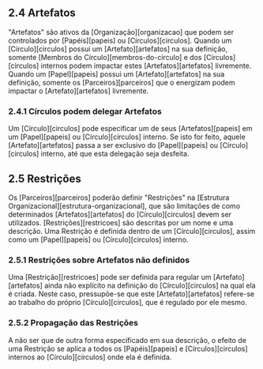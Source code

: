 ## 2.4 <span id="artefatos">Artefatos</span>

"Artefatos" são ativos da [Organização][organizacao] que podem ser controlados por [Papéis][papeis] ou [Círculos][circulos]. Quando um [Círculo][circulos] possui um [Artefato][artefatos] na sua definição, somente [Membros do Círculo][membros-do-circulo] e dos [Círculos][circulos] internos podem impactar estes [Artefatos][artefatos] livremente. Quando um [Papel][papeis] possui um [Artefato][artefatos] na sua definição, somente os [Parceiros][parceiros] que o energizam podem impactar o [Artefato][artefatos] livremente.

### 2.4.1 <span id="circulos-podem-delegar-artefatos">Círculos podem delegar Artefatos</span>

Um [Círculo][circulos] pode especificar um de seus [Artefatos][papeis] em um [Papel][papeis] ou [Círculo][circulos] interno. Se isto for feito, aquele [Artefato][artefatos] passa a ser exclusivo do [Papel][papeis] ou [Círculo][circulos] interno, até que esta delegação seja desfeita.

## 2.5 <span id="restricoes">Restrições</span>

Os [Parceiros][parceiros] poderão definir "Restrições" na [Estrutura Organizacional][estrutura-organizacional], que são limitações de como determinados [Artefatos][artefatos] do [Círculo][circulos] devem ser utilizados. [Restrições][restricoes] são descritas por um nome e uma descrição. Uma Restrição é definida dentro de um [Círculo][circulos], assim como um [Papel][papeis] ou [Círculo][circulos] interno.

### 2.5.1 <span id="restricoes">Restrições sobre Artefatos não definidos</span>

Uma [Restrição][restricoes] pode ser definida para regular um [Artefato][artefatos] ainda não explícito na definição do [Círculo][circulos] na qual ela é criada. Neste caso, pressupõe-se que este [Artefato][artefatos] refere-se ao trabalho do próprio [Círculo][circulos], que é regulado por ele mesmo.

### 2.5.2 <span id="propagacao">Propagação das Restrições</span>

A não ser que de outra forma especificado em sua descrição, o efeito de uma Restrição se aplica a todos os [Papéis][papeis] e [Círculos][circulos] internos ao [Círculo][circulos] onde ela é definida.
